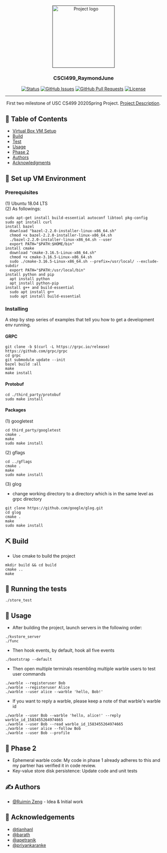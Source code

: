 <p align="center">
  <a href="" rel="noopener">
 <img width=200px height=200px src="https://i.imgur.com/6wj0hh6.jpg" alt="Project logo"></a>
</p>

<h3 align="center">CSCI499_RaymondJune</h3>

<div align="center">

[![Status](https://img.shields.io/badge/status-active-success.svg)]()
[![GitHub Issues](https://img.shields.io/github/issues/RaymondJune/Emotion_Pretend_Game.svg)](https://github.com/RaymondJune/csci499_RaymondJune/issues)
[![GitHub Pull Requests](https://img.shields.io/github/issues-pr/RaymondJune/Emotion_Pretend_Game.svg)](https://github.com/RaymondJune/csci499_RaymondJune/pulls)
[![License](https://img.shields.io/badge/license-MIT-blue.svg)](/LICENSE)

</div>

---

<p align="center">  First two milestone of USC CS499 2020Spring Project. <a href = "https://docs.google.com/document/d/1TCxCbmyiO5mpiuvH8q9FZMXzt7nT2Drwecho8i3bW6g/edit#">Project Description</a>.
    <br> 
</p>

## 📝 Table of Contents

- [Virtual Box VM Setup](#Setup)
- [Build](#built_using)
- [Test](#tests)
- [Usage](#usage)
- [Phase 2](#phase)
- [Authors](#authors)
- [Acknowledgments](#acknowledgement)

## 🏁 Set up VM Environment <a name = "Setup"></a>

### Prerequisites

(1) Ubuntu 18.04 LTS <br />
(2) As followings: 
```
sudo apt-get install build-essential autoconf libtool pkg-config 
sudo apt install curl 
install bazel
  download "bazel-2.2.0-installer-linux-x86_64.sh"
  chmod +x bazel-2.2.0-installer-linux-x86_64.sh
  ./bazel-2.2.0-installer-linux-x86_64.sh --user
  export PATH="$PATH:$HOME/bin"
install cmake
  download "cmake-3.16.5-Linux-x86_64.sh"
  chmod +x cmake-3.16.5-Linux-x86_64.sh
  sudo ./cmake-3.16.5-Linux-x86_64.sh --prefix=/usr/local/ --exclude-subdir
  export PATH="$PATH:/usr/local/bin"
install python and pip
  apt install python
  apt install python-pip
install g++ and build-essential
  sudo apt install g++
  sudo apt install build-essential
```

### Installing

A step by step series of examples that tell you how to get a development env running.

#### GRPC
```
git clone -b $(curl -L https://grpc.io/release) https://github.com/grpc/grpc 
cd grpc 
git submodule update --init 
bazel build :all 
make 
make install 
```
#### Protobuf 
```
cd ./third_party/protobuf 
sudo make install
```
#### Packages
(1) googletest
```
cd third_party/googletest 
cmake . 
make 
sudo make install 
```
(2) gflags
```
cd ../gflags 
cmake . 
make 
sudo make install 
```

(3) glog
- change working directory to a directory which is in the same level as grpc directory
```
git clone https://github.com/google/glog.git
cd glog
cmake .
make
sudo make install
```
## ⛏️ Build <a name = "built_using"></a>
- Use cmake to build the project
```
mkdir build && cd build 
cmake .. 
make 
```

## 🔧 Running the tests <a name = "tests"></a>

```
./store_test 
```

## 🎈 Usage <a name="usage"></a>

- After building the project, launch servers in the following order:
```
./kvstore_server
./func
```
- Then hook events, by default, hook all five events
```
./bootstrap --default
```
- Then open multiple terminals resembling multiple warble users to test user commands
```
./warble --registeruser Bob
./warble --registeruser Alice
./warble --user alice --warble 'hello, Bob!'
```
- If you want to reply a warble, please keep a note of that warble's warble id
```
./warble --user Bob --warble 'hello, alice!' --reply warble_id_1583455264974665
./warble --user Bob --read warble_id_1583455264974665
./warble --user alice --follow Bob
./warble --user Bob --profile
```

## 🎈 Phase 2 <a name="phase"></a>
- Ephemeral warble code: My code in phase 1 already adheres to this and my partner has verified it in code review.
- Key-value store disk persistence: Update code and unit tests

## ✍️ Authors <a name = "authors"></a>

- [@Ruimin Zeng](https://github.com/RaymondJune) - Idea & Initial work


## 🎉 Acknowledgements <a name = "acknowledgement"></a>

- [@tianhanl](https://github.com/tianhanl)
- [@barath](https://github.com/barath)
- [@apetranik](https://github.com/apetranik)
- [@priyankaranke](https://github.com/priyankaranke)
